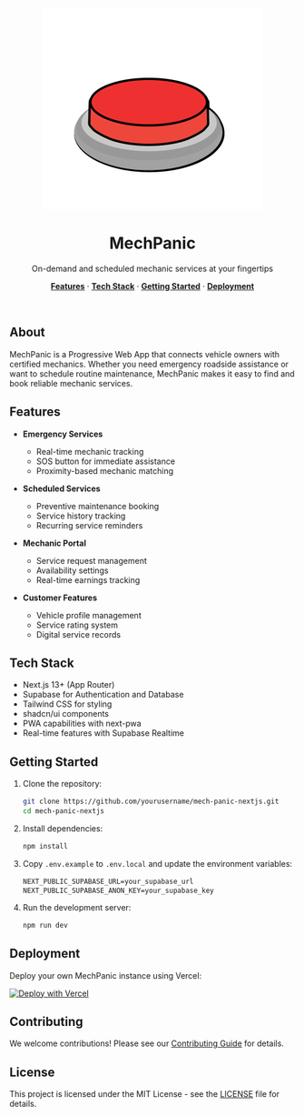 <p align="center">
  <img alt="MechPanic Logo" src="public/logo.png">
  <h1 align="center">MechPanic</h1>
</p>

<p align="center">
 On-demand and scheduled mechanic services at your fingertips
</p>

<p align="center">
  <a href="#features"><strong>Features</strong></a> ·
  <a href="#tech-stack"><strong>Tech Stack</strong></a> ·
  <a href="#getting-started"><strong>Getting Started</strong></a> ·
  <a href="#deployment"><strong>Deployment</strong></a>
</p>
<br/>

## About

MechPanic is a Progressive Web App that connects vehicle owners with certified mechanics. Whether you need emergency roadside assistance or want to schedule routine maintenance, MechPanic makes it easy to find and book reliable mechanic services.

## Features
 
- **Emergency Services**

  - Real-time mechanic tracking
  - SOS button for immediate assistance
  - Proximity-based mechanic matching

- **Scheduled Services**

  - Preventive maintenance booking
  - Service history tracking
  - Recurring service reminders

- **Mechanic Portal**

  - Service request management
  - Availability settings
  - Real-time earnings tracking

- **Customer Features**
  - Vehicle profile management
  - Service rating system
  - Digital service records

## Tech Stack

- Next.js 13+ (App Router)
- Supabase for Authentication and Database
- Tailwind CSS for styling
- shadcn/ui components
- PWA capabilities with next-pwa
- Real-time features with Supabase Realtime

## Getting Started

1. Clone the repository:

   ```bash
   git clone https://github.com/yourusername/mech-panic-nextjs.git
   cd mech-panic-nextjs
   ```

2. Install dependencies:

   ```bash
   npm install
   ```

3. Copy `.env.example` to `.env.local` and update the environment variables:

   ```
   NEXT_PUBLIC_SUPABASE_URL=your_supabase_url
   NEXT_PUBLIC_SUPABASE_ANON_KEY=your_supabase_key
   ```

4. Run the development server:
   ```bash
   npm run dev
   ```

## Deployment

Deploy your own MechPanic instance using Vercel:

[![Deploy with Vercel](https://vercel.com/button)](https://vercel.com/new/clone?repository-url=https%3A%2F%2Fgithub.com%2Fyourusername%2Fmech-panic-nextjs)

## Contributing

We welcome contributions! Please see our [Contributing Guide](CONTRIBUTING.md) for details.

## License

This project is licensed under the MIT License - see the [LICENSE](LICENSE) file for details.
